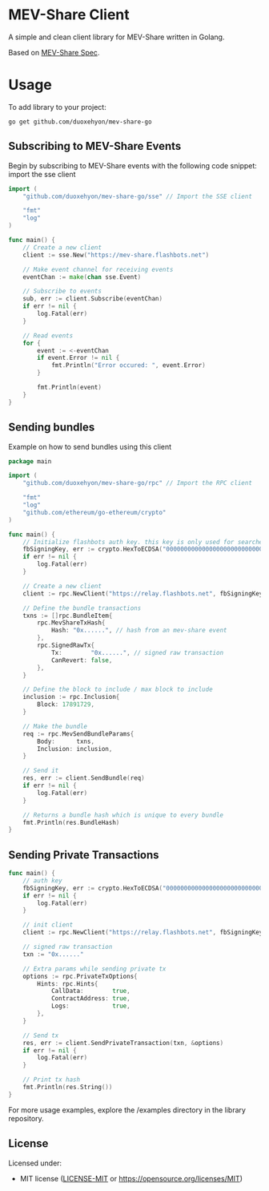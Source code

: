 # MEV-Share Client

A simple and clean client library for MEV-Share written in Golang.

Based on [MEV-Share Spec](https://github.com/flashbots/mev-share).

# Usage

To add library to your project:

``go get github.com/duoxehyon/mev-share-go``

## Subscribing to MEV-Share Events

Begin by subscribing to MEV-Share events with the following code snippet:
import the sse client
```go
import (
	"github.com/duoxehyon/mev-share-go/sse" // Import the SSE client

	"fmt"
	"log"
)
``` 

```go
func main() {
	// Create a new client
	client := sse.New("https://mev-share.flashbots.net")

	// Make event channel for receiving events
	eventChan := make(chan sse.Event)

	// Subscribe to events
	sub, err := client.Subscribe(eventChan)
	if err != nil {
		log.Fatal(err)
	}

	// Read events
	for {
		event := <-eventChan
		if event.Error != nil {
			fmt.Println("Error occured: ", event.Error)
		}

		fmt.Println(event)
	}
}

```

## Sending bundles 

Example on how to send bundles using this client

```go
package main

import (
	"github.com/duoxehyon/mev-share-go/rpc" // Import the RPC client

	"fmt"
	"log"
	"github.com/ethereum/go-ethereum/crypto"
)
```

```go
func main() {
	// Initialize flashbots auth key. this key is only used for searcher reputation and is not required to hold any funds   
	fbSigningKey, err := crypto.HexToECDSA("0000000000000000000000000000000000000000000000000000000000000001")
	if err != nil {
		log.Fatal(err)
	}

	// Create a new client
	client := rpc.NewClient("https://relay.flashbots.net", fbSigningKey)

	// Define the bundle transactions
	txns := []rpc.BundleItem{
		rpc.MevShareTxHash{
			Hash: "0x......", // hash from an mev-share event
		},
		rpc.SignedRawTx{
			Tx:        "0x......", // signed raw transaction
			CanRevert: false,
		},
	}

	// Define the block to include / max block to include
	inclusion := rpc.Inclusion{
		Block: 17891729,
	}

	// Make the bundle
	req := rpc.MevSendBundleParams{
		Body:      txns,
		Inclusion: inclusion,
	}

	// Send it
	res, err := client.SendBundle(req)
	if err != nil {
		log.Fatal(err)
	}

	// Returns a bundle hash which is unique to every bundle 
	fmt.Println(res.BundleHash)
}
```

## Sending Private Transactions

```go
func main() {
	// auth key
	fbSigningKey, err := crypto.HexToECDSA("0000000000000000000000000000000000000000000000000000000000000001")
	if err != nil {
		log.Fatal(err)
	}

	// init client
	client := rpc.NewClient("https://relay.flashbots.net", fbSigningKey)

	// signed raw transaction
	txn := "0x......" 

	// Extra params while sending private tx 
	options := rpc.PrivateTxOptions{
		Hints: rpc.Hints{
			CallData:        true,
			ContractAddress: true,
			Logs:            true,
		},
	}

	// Send tx
	res, err := client.SendPrivateTransaction(txn, &options)
	if err != nil {
		log.Fatal(err)
	}

	// Print tx hash
	fmt.Println(res.String())
}
```

For more usage examples, explore the /examples directory in the library repository.

## License

Licensed under:

* MIT license ([LICENSE-MIT](LICENSE-MIT) or
  https://opensource.org/licenses/MIT)

